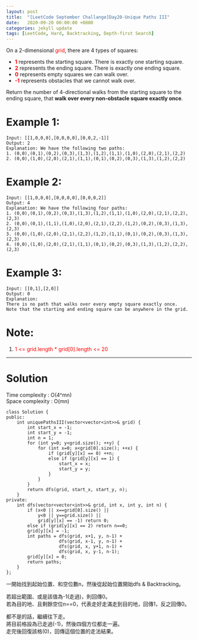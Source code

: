 ```yaml
---
layout: post
title:  "[LeetCode September Challange]Day20-Unique Paths III"
date:   2020-09-20 00:00:00 +0800
categories: jekyll update
tags: [LeetCode, Hard, Backtracking, Depth-first Search]
---
```

On a 2-dimensional <font color="red">grid</font>, there are 4 types of squares:  

- **<font color="red">1</font>** represents the starting square.  There is exactly one starting square.
- **<font color="red">2</font>** represents the ending square.  There is exactly one ending square.
- **<font color="red">0</font>** represents empty squares we can walk over.
- **<font color="red">-1</font>** represents obstacles that we cannot walk over.

Return the number of 4-directional walks from the starting square to the ending square, that **walk over every non-obstacle square exactly once**.  

# Example 1:  
	Input: [[1,0,0,0],[0,0,0,0],[0,0,2,-1]]
	Output: 2
	Explanation: We have the following two paths: 
	1. (0,0),(0,1),(0,2),(0,3),(1,3),(1,2),(1,1),(1,0),(2,0),(2,1),(2,2)
	2. (0,0),(1,0),(2,0),(2,1),(1,1),(0,1),(0,2),(0,3),(1,3),(1,2),(2,2)

# Example 2:  
	Input: [[1,0,0,0],[0,0,0,0],[0,0,0,2]]
	Output: 4
	Explanation: We have the following four paths: 
	1. (0,0),(0,1),(0,2),(0,3),(1,3),(1,2),(1,1),(1,0),(2,0),(2,1),(2,2),(2,3)
	2. (0,0),(0,1),(1,1),(1,0),(2,0),(2,1),(2,2),(1,2),(0,2),(0,3),(1,3),(2,3)
	3. (0,0),(1,0),(2,0),(2,1),(2,2),(1,2),(1,1),(0,1),(0,2),(0,3),(1,3),(2,3)
	4. (0,0),(1,0),(2,0),(2,1),(1,1),(0,1),(0,2),(0,3),(1,3),(1,2),(2,2),(2,3)

# Example 3:  
	Input: [[0,1],[2,0]]
	Output: 0
	Explanation: 
	There is no path that walks over every empty square exactly once.
	Note that the starting and ending square can be anywhere in the grid.

# Note:  
1. <font color="red">1 <= grid.length * grid[0].length <= 20</font>

______________________  

# Solution

Time complexity : O(4^mn)  
Space complexity : O(mn)  

	class Solution {
	public:
	    int uniquePathsIII(vector<vector<int>>& grid) {
	        int start_x = -1;
	        int start_y = -1;
	        int n = 1;
	        for (int y=0; y<grid.size(); ++y) {
	            for (int x=0; x<grid[0].size(); ++x) {
	                if (grid[y][x] == 0) ++n;
	                else if (grid[y][x] == 1) {
	                    start_x = x;
	                    start_y = y;
	                }
	            }
	        }
	        return dfs(grid, start_x, start_y, n);
	    }
	private:
	    int dfs(vector<vector<int>>& grid, int x, int y, int n) {
	        if (x<0 || x==grid[0].size() ||
	            y<0 || y==grid.size() ||
	            grid[y][x] == -1) return 0;
	        else if (grid[y][x] == 2) return n==0;
	        grid[y][x] = -1;
	        int paths = dfs(grid, x+1, y, n-1) +
	                    dfs(grid, x-1, y, n-1) +
	                    dfs(grid, x, y+1, n-1) +
	                    dfs(grid, x, y-1, n-1);
	        grid[y][x] = 0;
	        return paths;
	    }
	};

一開始找到起始位置、和空位數n，然後從起始位置開始dfs & Backtracking。  

若超出範圍、或是該值為-1(走過)，則回傳0。  
若為目的地、且剩餘空位n==0，代表走好走滿走到目的地，回傳1，反之回傳0。  

都不是的話，繼續往下走。  
將目前格設為已走過(-1)，然後四個方位都走一遍。  
走完後回復該格(0)，回傳這個位置的走法結果。  